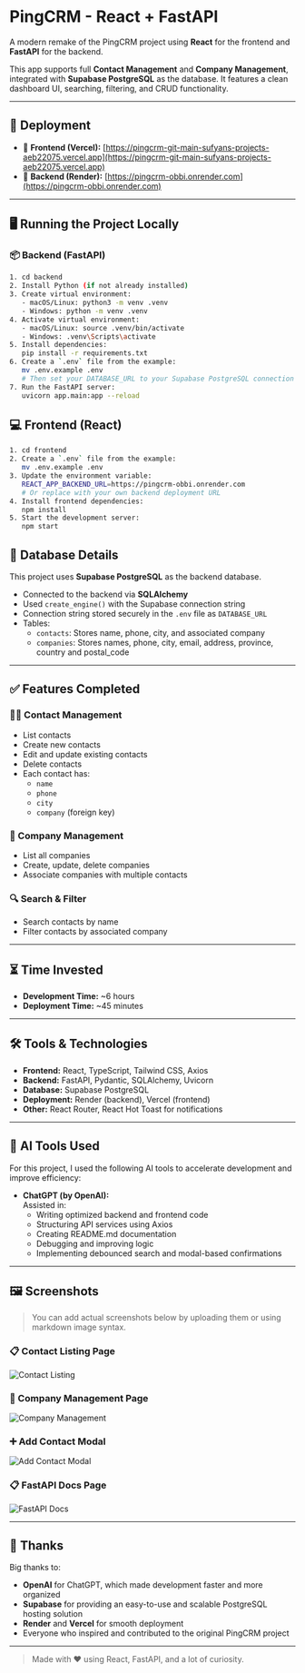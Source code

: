 # PingCRM - React + FastAPI

A modern remake of the PingCRM project using **React** for the frontend and **FastAPI** for the backend.

This app supports full **Contact Management** and **Company Management**, integrated with **Supabase PostgreSQL** as the database. It features a clean dashboard UI, searching, filtering, and CRUD functionality.

---

## 🚀 Deployment

- 🔗 **Frontend (Vercel):** [https://pingcrm-git-main-sufyans-projects-aeb22075.vercel.app](https://pingcrm-git-main-sufyans-projects-aeb22075.vercel.app)
- 🔗 **Backend (Render):** [https://pingcrm-obbi.onrender.com](https://pingcrm-obbi.onrender.com)

---

## 🖥️ Running the Project Locally

### 📦 Backend (FastAPI)

```bash
1. cd backend
2. Install Python (if not already installed)
3. Create virtual environment:
   - macOS/Linux: python3 -m venv .venv
   - Windows: python -m venv .venv
4. Activate virtual environment:
   - macOS/Linux: source .venv/bin/activate
   - Windows: .venv\Scripts\activate
5. Install dependencies:
   pip install -r requirements.txt
6. Create a `.env` file from the example:
   mv .env.example .env
   # Then set your DATABASE_URL to your Supabase PostgreSQL connection string
7. Run the FastAPI server:
   uvicorn app.main:app --reload
```

## 💻 Frontend (React)

```bash
1. cd frontend
2. Create a `.env` file from the example:
   mv .env.example .env
3. Update the environment variable:
   REACT_APP_BACKEND_URL=https://pingcrm-obbi.onrender.com
   # Or replace with your own backend deployment URL
4. Install frontend dependencies:
   npm install
5. Start the development server:
   npm start
```

## 🧠 Database Details

This project uses **Supabase PostgreSQL** as the backend database.

- Connected to the backend via **SQLAlchemy**
- Used `create_engine()` with the Supabase connection string
- Connection string stored securely in the `.env` file as `DATABASE_URL`
- Tables:
  - `contacts`: Stores name, phone, city, and associated company
  - `companies`: Stores names, phone, city, email, address, province, country and postal_code

---

## ✅ Features Completed

### 🧑‍💼 Contact Management

- List contacts
- Create new contacts
- Edit and update existing contacts
- Delete contacts
- Each contact has:
  - `name`
  - `phone`
  - `city`
  - `company` (foreign key)

### 🏢 Company Management

- List all companies
- Create, update, delete companies
- Associate companies with multiple contacts

### 🔍 Search & Filter

- Search contacts by name
- Filter contacts by associated company

---

## ⏳ Time Invested

- **Development Time:** ~6 hours
- **Deployment Time:** ~45 minutes

---

## 🛠️ Tools & Technologies

- **Frontend:** React, TypeScript, Tailwind CSS, Axios
- **Backend:** FastAPI, Pydantic, SQLAlchemy, Uvicorn
- **Database:** Supabase PostgreSQL
- **Deployment:** Render (backend), Vercel (frontend)
- **Other:** React Router, React Hot Toast for notifications

---

## 🤖 AI Tools Used

For this project, I used the following AI tools to accelerate development and improve efficiency:

- **ChatGPT (by OpenAI):**  
  Assisted in:
  - Writing optimized backend and frontend code
  - Structuring API services using Axios
  - Creating README.md documentation
  - Debugging and improving logic
  - Implementing debounced search and modal-based confirmations

---

## 🖼️ Screenshots

> You can add actual screenshots below by uploading them or using markdown image syntax.

### 📋 Contact Listing Page

![Contact Listing](screenshots/contact-listing.png)

### 🏢 Company Management Page

![Company Management](screenshots/company-management.png)

### ➕ Add Contact Modal

![Add Contact Modal](screenshots/add-contact.png)

### 📋 FastAPI Docs Page

![FastAPI Docs](screenshots/fastapi-docs.png)

---

## 🙏 Thanks

Big thanks to:

- **OpenAI** for ChatGPT, which made development faster and more organized
- **Supabase** for providing an easy-to-use and scalable PostgreSQL hosting solution
- **Render** and **Vercel** for smooth deployment
- Everyone who inspired and contributed to the original PingCRM project

---

> Made with ❤️ using React, FastAPI, and a lot of curiosity.
